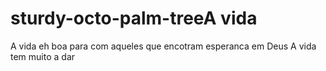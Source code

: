 # sturdy-octo-palm-treeA vida
A vida eh boa para com aqueles que encotram esperanca em Deus
A vida tem muito a dar 


